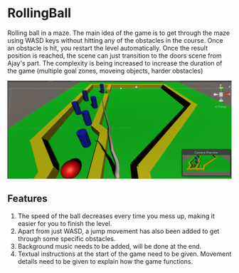 # RollingBall
Rolling ball in a maze. The main idea of the game is to get through the maze using WASD keys without hitting any of the obstacles in the course. Once an obstacle is hit, you restart the level automatically. Once the result position is reached, the scene can just transition to the doors scene from Ajay's part. The complexity is being increased to increase the duration of the game (multiple goal zones, moveing objects, harder obstacles)

![](imgs/field.PNG)

## Features
1. The speed of the ball decreases every time you mess up, making it easier for you to finish the level.
2. Apart from just WASD, a jump movement has also been added to get through some specific obstacles.
3. Background music needs to be added, will be done at the end.
4. Textual instructions at the start of the game need to be given. Movement details need to be given to explain how the game functions. 
